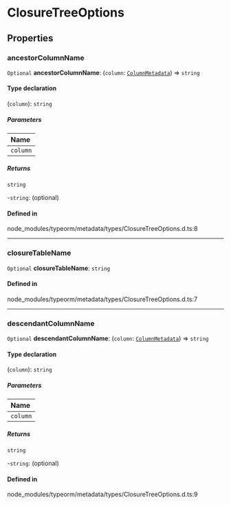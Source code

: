 # ClosureTreeOptions

## Properties

### ancestorColumnName

 `Optional` **ancestorColumnName**: (`column`: [`ColumnMetadata`](../classes/ColumnMetadata.md)) => `string`

#### Type declaration

(`column`): `string`

##### Parameters

| Name |
| :------ |
| `column` | [`ColumnMetadata`](../classes/ColumnMetadata.md) |

##### Returns

`string`

-`string`: (optional) 

#### Defined in

node_modules/typeorm/metadata/types/ClosureTreeOptions.d.ts:8

___

### closureTableName

 `Optional` **closureTableName**: `string`

#### Defined in

node_modules/typeorm/metadata/types/ClosureTreeOptions.d.ts:7

___

### descendantColumnName

 `Optional` **descendantColumnName**: (`column`: [`ColumnMetadata`](../classes/ColumnMetadata.md)) => `string`

#### Type declaration

(`column`): `string`

##### Parameters

| Name |
| :------ |
| `column` | [`ColumnMetadata`](../classes/ColumnMetadata.md) |

##### Returns

`string`

-`string`: (optional) 

#### Defined in

node_modules/typeorm/metadata/types/ClosureTreeOptions.d.ts:9
